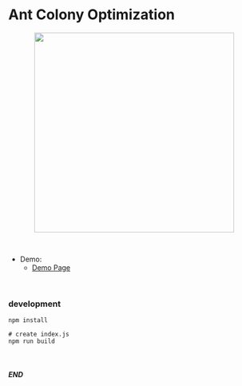 # Ant Colony Optimization

<a target='_blank' href='https://alsk1369854.github.io/AntColonyOptimization_ACO'>
<p align="center">
    <img width='400' src='https://raw.githubusercontent.com/alsk1369854/AntColonyOptimization_ACO/master/screenshots/DemoPage.gif'/>
</p>
</a>

<br/>

+ Demo:
    + <a target='_blank' href='https://alsk1369854.github.io/AntColonyOptimization_ACO'>Demo Page</a>

<br/>

### development  
```shell
npm install

# create index.js
npm run build
```

<br/>

#### _END_

